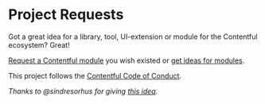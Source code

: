 # Project Requests

Got a great idea for a library, tool, UI-extension or module for the Contentful ecosystem? Great!

[Request a Contentful module](https://github.com/contentful-userland/project-requests/issues/new) you wish existed or [get ideas for modules](https://github.com/contentful-userland/project-requests/issues).

This project follows the [Contentful Code of Conduct](https://github.com/contentful-developer-relations/community-code-of-conduct).

*Thanks to @sindresorhus for giving [this idea](https://github.com/sindresorhus/module-requests).*
